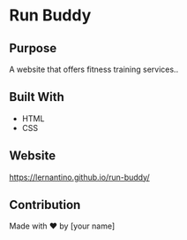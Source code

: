 # Run Buddy

## Purpose
A website that offers fitness training services..

## Built With
* HTML
* CSS

## Website
https://lernantino.github.io/run-buddy/

## Contribution
Made with ❤️ by [your name]
